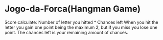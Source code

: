 # Jogo-da-Forca(Hangman Game)

Score calculate: Number of letter you hitted * Chances left
When you hit the letter you gain one point being the maximum 2, but if you miss you lose one point.
The chances left is your remaining amount of chances.
